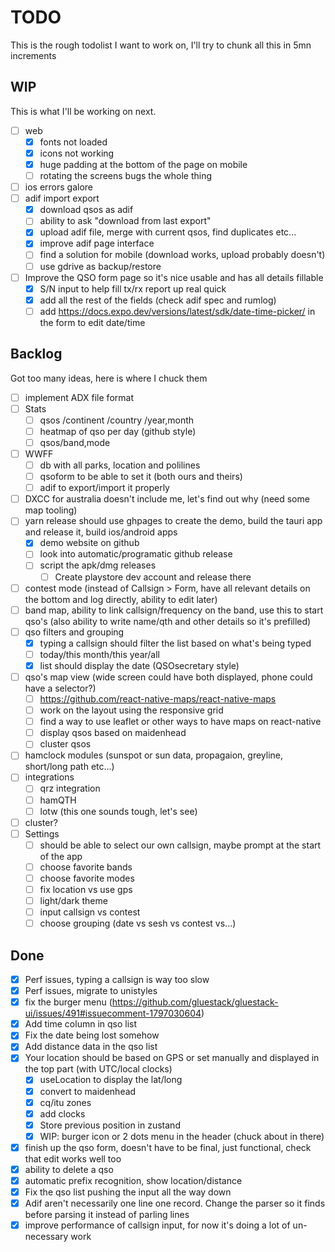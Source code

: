 # TODO

This is the rough todolist I want to work on, I'll try to chunk all this in 5mn increments

## WIP

This is what I'll be working on next.

-   [ ] web
    -   [x] fonts not loaded
    -   [x] icons not working
    -   [x] huge padding at the bottom of the page on mobile
    -   [ ] rotating the screens bugs the whole thing
-   [ ] ios errors galore
-   [ ] adif import export
    -   [x] download qsos as adif
    -   [ ] ability to ask "download from last export"
    -   [x] upload adif file, merge with current qsos, find duplicates etc...
    -   [x] improve adif page interface
    -   [ ] find a solution for mobile (download works, upload probably doesn't)
    -   [ ] use gdrive as backup/restore
-   [ ] Improve the QSO form page so it's nice usable and has all details fillable
    -   [x] S/N input to help fill tx/rx report up real quick
    -   [x] add all the rest of the fields (check adif spec and rumlog)
    -   [ ] add https://docs.expo.dev/versions/latest/sdk/date-time-picker/ in the form to edit date/time

## Backlog

Got too many ideas, here is where I chuck them

-   [ ] implement ADX file format
-   [ ] Stats
    -   [ ] qsos /continent /country /year,month
    -   [ ] heatmap of qso per day (github style)
    -   [ ] qsos/band,mode
-   [ ] WWFF
    -   [ ] db with all parks, location and polilines
    -   [ ] qsoform to be able to set it (both ours and theirs)
    -   [ ] adif to export/import it properly
-   [ ] DXCC for australia doesn't include me, let's find out why (need some map tooling)
-   [ ] yarn release should use ghpages to create the demo, build the tauri app and release it, build ios/android apps
    -   [x] demo website on github
    -   [ ] look into automatic/programatic github release
    -   [ ] script the apk/dmg releases
        -   [ ] Create playstore dev account and release there
-   [ ] contest mode (instead of Callsign > Form, have all relevant details on the bottom and log directly, ability to edit later)
-   [ ] band map, ability to link callsign/frequency on the band, use this to start qso's (also ability to write name/qth and other details so it's prefilled)
-   [ ] qso filters and grouping
    -   [x] typing a callsign should filter the list based on what's being typed
    -   [ ] today/this month/this year/all
    -   [x] list should display the date (QSOsecretary style)
-   [ ] qso's map view (wide screen could have both displayed, phone could have a selector?)
    -   [ ] https://github.com/react-native-maps/react-native-maps
    -   [ ] work on the layout using the responsive grid
    -   [ ] find a way to use leaflet or other ways to have maps on react-native
    -   [ ] display qsos based on maidenhead
    -   [ ] cluster qsos
-   [ ] hamclock modules (sunspot or sun data, propagaion, greyline, short/long path etc...)
-   [ ] integrations
    -   [ ] qrz integration
    -   [ ] hamQTH
    -   [ ] lotw (this one sounds tough, let's see)
-   [ ] cluster?
-   [ ] Settings
    -   [ ] should be able to select our own callsign, maybe prompt at the start of the app
    -   [ ] choose favorite bands
    -   [ ] choose favorite modes
    -   [ ] fix location vs use gps
    -   [ ] light/dark theme
    -   [ ] input callsign vs contest
    -   [ ] choose grouping (date vs sesh vs contest vs...)

## Done

-   [x] Perf issues, typing a callsign is way too slow
-   [x] Perf issues, migrate to unistyles
-   [x] fix the burger menu (https://github.com/gluestack/gluestack-ui/issues/491#issuecomment-1797030604)
-   [x] Add time column in qso list
-   [x] Fix the date being lost somehow
-   [x] Add distance data in the qso list
-   [x] Your location should be based on GPS or set manually and displayed in the top part (with UTC/local clocks)
    -   [x] useLocation to display the lat/long
    -   [x] convert to maidenhead
    -   [x] cq/itu zones
    -   [x] add clocks
    -   [x] Store previous position in zustand
    -   [x] WIP: burger icon or 2 dots menu in the header (chuck about in there)
-   [x] finish up the qso form, doesn't have to be final, just functional, check that edit works well too
-   [x] ability to delete a qso
-   [x] automatic prefix recognition, show location/distance
-   [x] Fix the qso list pushing the input all the way down
-   [x] Adif aren't necessarily one line one record. Change the parser so it finds <EOR> before parsing it instead of parling lines
-   [x] improve performance of callsign input, for now it's doing a lot of un-necessary work
